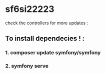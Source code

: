 # sf6si22223

check the controllers for more updates :

## To install dependecies ! : 
### 1. composer update symfony/symfony
### 2. symfony serve 

